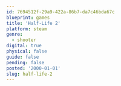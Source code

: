```yaml
---
id: 7694512f-29a9-422a-86b7-da7c46bda67c
blueprint: games
title: 'Half-Life 2'
platform: steam
genre:
  - shooter
digital: true
physical: false
guide: false
pending: false
posted: '2000-01-01'
slug: half-life-2
---
```

